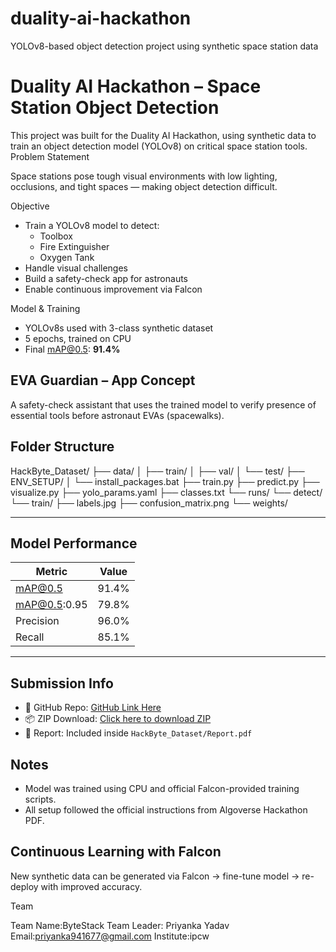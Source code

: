 # duality-ai-hackathon
YOLOv8-based object detection project using synthetic space station data

# Duality AI Hackathon – Space Station Object Detection

This project was built for the Duality AI Hackathon, using synthetic data to train an object detection model (YOLOv8) on critical space station tools.
 Problem Statement

Space stations pose tough visual environments with low lighting, occlusions, and tight spaces — making object detection difficult.

 Objective

- Train a YOLOv8 model to detect:
  -  Toolbox  
  -  Fire Extinguisher  
  -  Oxygen Tank
- Handle visual challenges
- Build a safety-check app for astronauts
- Enable continuous improvement via Falcon

 Model & Training

- YOLOv8s used with 3-class synthetic dataset
- 5 epochs, trained on CPU
- Final mAP@0.5: **91.4%**




## EVA Guardian – App Concept

A safety-check assistant that uses the trained model to verify presence of essential tools before astronaut EVAs (spacewalks).

##  Folder Structure
HackByte_Dataset/
├── data/
│ ├── train/
│ ├── val/
│ └── test/
├── ENV_SETUP/
│ └── install_packages.bat
├── train.py
├── predict.py
├── visualize.py
├── yolo_params.yaml
├── classes.txt
└── runs/
└── detect/
└── train/
├── labels.jpg
├── confusion_matrix.png
└── weights/

---

##  Model Performance

| Metric            | Value  |
|-------------------|--------|
| mAP@0.5           | 91.4%  |
| mAP@0.5:0.95      | 79.8%  |
| Precision         | 96.0%  |
| Recall            | 85.1%  |

---

## Submission Info

- 🔗 GitHub Repo: [GitHub Link Here](https://github.com/yourusername/your-repo)
- 📦 ZIP Download: [Click here to download ZIP](https://github.com/yourusername/your-repo/archive/refs/heads/main.zip)
- 📄 Report: Included inside `HackByte_Dataset/Report.pdf`
  


## Notes

- Model was trained using CPU and official Falcon-provided training scripts.
- All setup followed the official instructions from Algoverse Hackathon PDF.


## Continuous Learning with Falcon

New synthetic data can be generated via Falcon → fine-tune model → re-deploy with improved accuracy.


 Team

Team Name:ByteStack
Team Leader: Priyanka Yadav  
Email:priyanka941677@gmail.com 
Institute:ipcw




